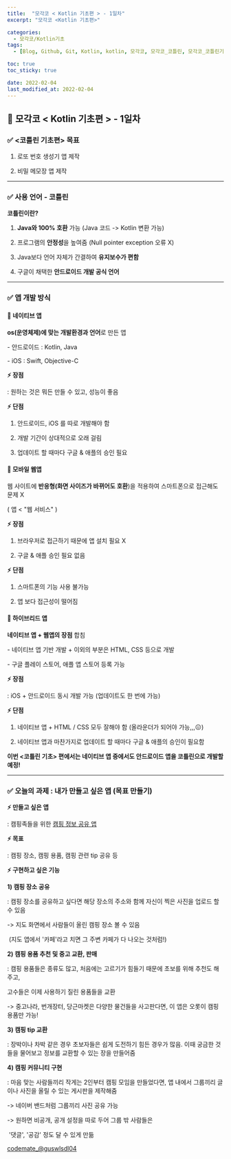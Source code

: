 ```yaml
---
title:  "모각코 < Kotlin 기초편 > - 1일차"
excerpt: "모각코 <Kotlin 기초편>"

categories:
  - 모각코/Kotlin기초
tags:
  - [Blog, Github, Git, Kotlin, kotlin, 모각코, 모각코_코틀린, 모각코_코틀린기초편, 코뮤니티, 대외활동, 코틀린설치, Kotlin설치]

toc: true
toc_sticky: true

date: 2022-02-04
last_modified_at: 2022-02-04
---
```


## 🌈 모각코 < Kotlin 기초편 > - 1일차

### ✅ <코틀린 기초편> 목표

1. 로또 번호 생성기 앱 제작

2. 비밀 메모장 앱 제작



-----------------



### **✅ 사용 언어 - 코틀린**

**코틀린이란?**

1. **Java와 100% 호환** 가능 (Java 코드 -> Kotlin 변환 가능)

2. 프로그램의 **안정성**을 높여줌 (Null pointer exception 오류 X)

3. Java보다 언어 자체가 간결하여 **유지보수가 편함**

4. 구글이 채택한 **안드로이드 개발 공식 언어**



-----



### ✅ 앱 개발 방식



#### **👀** **네이티브 앱**



**os(운영체제)에 맞는 개발환경과 언어**로 만든 앱

\- 안드로이드 : Kotlin, Java

\- iOS : Swift, Objective-C



**⚡ 장점** 

: 원하는 것은 뭐든 만들 수 있고, 성능이 좋음



**⚡ 단점**

1) 안드로이드, iOS 를 따로 개발해야 함

2) 개발 기간이 상대적으로 오래 걸림

3) 업데이트 할 때마다 구글 & 애플의 승인 필요





#### **👀** **모바일 웹앱**



웹 사이트에 **반응형(화면 사이즈가 바뀌어도 호환**)을 적용하여 스마트폰으로 접근해도 문제 X

( 앱 < "웹 서비스" )



**⚡ 장점**

1) 브라우저로 접근하기 때문에 앱 설치 필요 X

2) 구글 & 애플 승인 필요 없음



**⚡ 단점**

1) 스마트폰의 기능 사용 불가능

2) 앱 보다 접근성이 떨어짐





#### **👀** **하이브리드 앱**



**네이티브 앱 + 웹앱의 장점** 합침

\- 네이티브 앱 기반 개발 + 이외의 부분은 HTML, CSS 등으로 개발

\- 구글 플레이 스토어, 애플 앱 스토어 등록 가능



**⚡ 장점**

: iOS + 안드로이드 동시 개발 가능 (업데이트도 한 번에 가능)



**⚡ 단점**

1) 네이티브 앱 + HTML / CSS 모두 잘해야 함 (올라운더가 되어야 가능,,,😖)

2) 네이티브 앱과 마찬가지로 업데이트 할 때마다 구글 & 애플의 승인이 필요함





**이번 <코틀린 기초> 편에서는 네이티브 앱 중에서도 안드로이드 앱을 코틀린으로 개발할 예정!**



---------



### ✅ 오늘의 과제 : 내가 만들고 싶은 앱 (목표 만들기)



**⚡ 만들고 싶은 앱** 

: 캠핑족들을 위한 <u>캠핑 정보 공유 앱</u>



**⚡ 목표** 

: 캠핑 장소, 캠핑 용품, 캠핑 관련 tip 공유 등



**⚡ 구현하고 싶은 기능**



**1) 캠핑 장소 공유**

: 캠핑 장소를 공유하고 싶다면 해당 장소의 주소와 함께 자신이 찍은 사진을 업로드 할 수 있음

-> 지도 화면에서 사람들이 올린 캠핑 장소 볼 수 있음 

​     (지도 앱에서 '카페'라고 치면 그 주변 카페가 다 나오는 것처럼!)



**2) 캠핑 용품 추천 및 중고 교환, 판매**

: 캠핑 용품들은 종류도 많고, 처음에는 고르기가 힘들기 때문에 초보를 위해 추천도 해주고,

  고수들은 이제 사용하기 질린 용품들을 교환

-> 중고나라, 번개장터, 당근마켓은 다양한 물건들을 사고판다면, 이 앱은 오롯이 캠핑용품만 가능!



**3) 캠핑 tip 교환**

: 장박이나 차박 같은 경우 초보자들은 쉽게 도전하기 힘든 경우가 많음. 이때 궁금한 것들을 물어보고 정보를 교환할 수 있는 장을 만들어줌



**4) 캠핑 커뮤니티 구현**

: 마음 맞는 사람들끼리 작게는 2인부터 캠핑 모임을 만들었다면, 앱 내에서 그룹끼리 글이나 사진을 올릴 수 있는 게시판을 제작해줌

-> 네이버 밴드처럼 그룹끼리 사진 공유 가능

-> 원하면 비공개, 공개 설정을 따로 두어 그룹 밖 사람들은 

​    '댓글', '공감' 정도 달 수 있게 만듦

[codemate_@guswlsdl04](https://codemate.kr/@guswlsdl04/%EB%AA%A8%EA%B0%81%EC%BD%94-%EC%BD%94%ED%8B%80%EB%A6%B0-%EA%B8%B0%EC%B4%88%ED%8E%B8-1%EC%9D%BC%EC%B0%A8)
